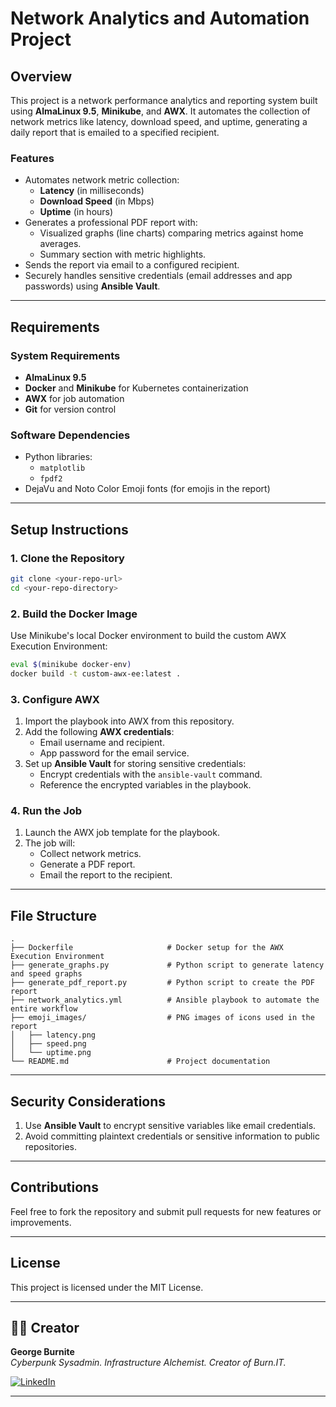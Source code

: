 # Network Analytics and Automation Project

## Overview
This project is a network performance analytics and reporting system built using **AlmaLinux 9.5**, **Minikube**, and **AWX**. It automates the collection of network metrics like latency, download speed, and uptime, generating a daily report that is emailed to a specified recipient.

### Features
- Automates network metric collection:
  - **Latency** (in milliseconds)
  - **Download Speed** (in Mbps)
  - **Uptime** (in hours)
- Generates a professional PDF report with:
  - Visualized graphs (line charts) comparing metrics against home averages.
  - Summary section with metric highlights.
- Sends the report via email to a configured recipient.
- Securely handles sensitive credentials (email addresses and app passwords) using **Ansible Vault**.

---

## Requirements
### System Requirements
- **AlmaLinux 9.5**
- **Docker** and **Minikube** for Kubernetes containerization
- **AWX** for job automation
- **Git** for version control

### Software Dependencies
- Python libraries:
  - `matplotlib`
  - `fpdf2`
- DejaVu and Noto Color Emoji fonts (for emojis in the report)

---

## Setup Instructions

### 1. Clone the Repository
```bash
git clone <your-repo-url>
cd <your-repo-directory>
```

### 2. Build the Docker Image
Use Minikube's local Docker environment to build the custom AWX Execution Environment:
```bash
eval $(minikube docker-env)
docker build -t custom-awx-ee:latest .
```

### 3. Configure AWX
1. Import the playbook into AWX from this repository.
2. Add the following **AWX credentials**:
   - Email username and recipient.
   - App password for the email service.
3. Set up **Ansible Vault** for storing sensitive credentials:
   - Encrypt credentials with the `ansible-vault` command.
   - Reference the encrypted variables in the playbook.

### 4. Run the Job
1. Launch the AWX job template for the playbook.
2. The job will:
   - Collect network metrics.
   - Generate a PDF report.
   - Email the report to the recipient.

---

## File Structure
```
.
├── Dockerfile                     # Docker setup for the AWX Execution Environment
├── generate_graphs.py             # Python script to generate latency and speed graphs
├── generate_pdf_report.py         # Python script to create the PDF report
├── network_analytics.yml          # Ansible playbook to automate the entire workflow
├── emoji_images/                  # PNG images of icons used in the report
│   ├── latency.png
│   ├── speed.png
│   └── uptime.png
└── README.md                      # Project documentation
```

---

## Security Considerations
1. Use **Ansible Vault** to encrypt sensitive variables like email credentials.
2. Avoid committing plaintext credentials or sensitive information to public repositories.

---

## Contributions
Feel free to fork the repository and submit pull requests for new features or improvements.

---

## License
This project is licensed under the MIT License.

---

## 👨‍💻 Creator

**George Burnite**  
*Cyberpunk Sysadmin. Infrastructure Alchemist. Creator of Burn.IT.*

[![LinkedIn](https://img.shields.io/badge/LinkedIn-GeorgeBurnite-blue)](https://www.linkedin.com/in/george-burnite-9a0799163/)

---
